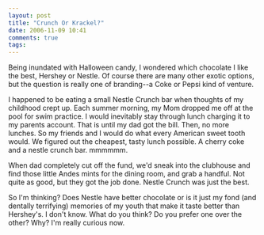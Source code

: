 ```yaml
---
layout: post
title: "Crunch Or Krackel?"
date: 2006-11-09 10:41
comments: true
tags:
---
```

Being inundated with Halloween candy, I wondered which chocolate I like the best, Hershey or Nestle. Of course there are many other exotic options, but the question is really one of branding--a Coke or Pepsi kind of venture.

I happened to be eating a small Nestle Crunch bar when thoughts of my childhood crept up. Each summer morning,  my Mom dropped me off at the pool for swim practice. I would inevitably stay through lunch charging it to my parents account. That is until my dad got the bill. Then, no more lunches. So my friends and I would do what every American sweet tooth would. We figured out the cheapest, tasty lunch possible. A cherry coke and a nestle crunch bar. mmmmmm.

When dad completely cut off the fund, we'd sneak into the clubhouse and find those little Andes mints for the dining room, and grab a handful. Not quite as good, but they got the job done. Nestle Crunch was just the best.

So I'm thinking? Does Nestle have better chocolate or is it just my fond (and dentally terrifying) memories of my youth that make it taste better than Hershey's. I don't know. What do you think? Do you prefer one over the other? Why? I'm really curious now.